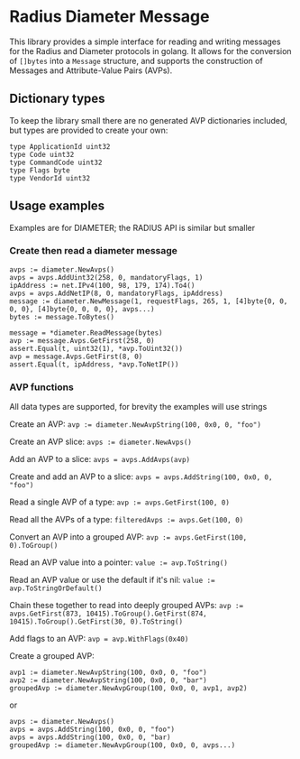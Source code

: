 # Radius Diameter Message

This library provides a simple interface for reading and writing messages for the Radius and Diameter protocols in golang. It allows for the conversion of `[]bytes` into a `Message` structure, and supports the construction of Messages and Attribute-Value Pairs (AVPs).

## Dictionary types
To keep the library small there are no generated AVP dictionaries included, but types are provided to create your own:

```
type ApplicationId uint32
type Code uint32
type CommandCode uint32
type Flags byte
type VendorId uint32
```

## Usage examples
Examples are for DIAMETER; the RADIUS API is similar but smaller
### Create then read a diameter message
```
avps := diameter.NewAvps()
avps = avps.AddUint32(258, 0, mandatoryFlags, 1)
ipAddress := net.IPv4(100, 98, 179, 174).To4()
avps = avps.AddNetIP(8, 0, mandatoryFlags, ipAddress)
message := diameter.NewMessage(1, requestFlags, 265, 1, [4]byte{0, 0, 0, 0}, [4]byte{0, 0, 0, 0}, avps...)
bytes := message.ToBytes()

message = *diameter.ReadMessage(bytes)
avp := message.Avps.GetFirst(258, 0)
assert.Equal(t, uint32(1), *avp.ToUint32())
avp = message.Avps.GetFirst(8, 0)
assert.Equal(t, ipAddress, *avp.ToNetIP())
```

### AVP functions
All data types are supported, for brevity the examples will use strings

Create an AVP:
`avp := diameter.NewAvpString(100, 0x0, 0, "foo")`

Create an AVP slice:
`avps := diameter.NewAvps()`

Add an AVP to a slice:
`avps = avps.AddAvps(avp)`

Create and add an AVP to a slice:
`avps = avps.AddString(100, 0x0, 0, "foo")`

Read a single AVP of a type:
`avp := avps.GetFirst(100, 0)`

Read all the AVPs of a type:
`filteredAvps := avps.Get(100, 0)`

Convert an AVP into a grouped AVP:
`avp := avps.GetFirst(100, 0).ToGroup()`

Read an AVP value into a pointer:
`value := avp.ToString()`

Read an AVP value or use the default if it's nil:
`value := avp.ToStringOrDefault()`

Chain these together to read into deeply grouped AVPs:
`avp := avps.GetFirst(873, 10415).ToGroup().GetFirst(874, 10415).ToGroup().GetFirst(30, 0).ToString()`

Add flags to an AVP:
`avp = avp.WithFlags(0x40)`

Create a grouped AVP:
```
avp1 := diameter.NewAvpString(100, 0x0, 0, "foo")
avp2 := diameter.NewAvpString(100, 0x0, 0, "bar")
groupedAvp := diameter.NewAvpGroup(100, 0x0, 0, avp1, avp2)
```

or

```
avps := diameter.NewAvps()
avps = avps.AddString(100, 0x0, 0, "foo")
avps = avps.AddString(100, 0x0, 0, "bar)
groupedAvp := diameter.NewAvpGroup(100, 0x0, 0, avps...)
```